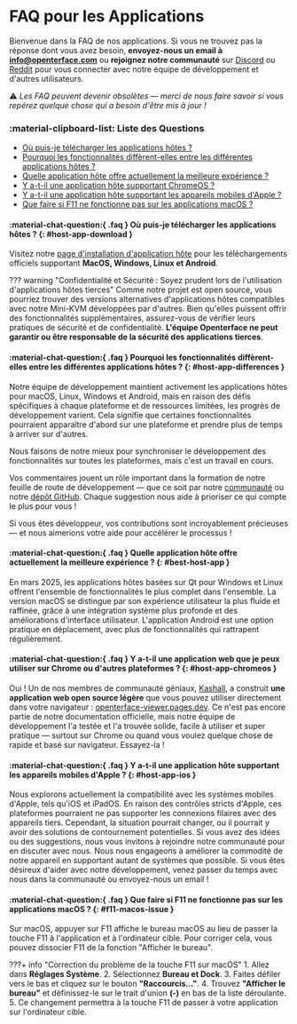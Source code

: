 # FAQ pour les Applications

Bienvenue dans la FAQ de nos applications. Si vous ne trouvez pas la réponse dont vous avez besoin, **envoyez-nous un email à [info@openterface.com](mailto:info@openterface.com)** ou **rejoignez notre communauté** sur [Discord](/discord) ou [Reddit](/reddit) pour vous connecter avec notre équipe de développement et d'autres utilisateurs.

⚠️ *Les FAQ peuvent devenir obsolètes — merci de nous faire savoir si vous repérez quelque chose qui a besoin d'être mis à jour !*

### :material-clipboard-list: Liste des Questions

- [Où puis-je télécharger les applications hôtes ?](#host-app-download)
- [Pourquoi les fonctionnalités diffèrent-elles entre les différentes applications hôtes ?](#host-app-differences)
- [Quelle application hôte offre actuellement la meilleure expérience ?](#best-host-app)
- [Y a-t-il une application hôte supportant ChromeOS ?](#host-app-chromeos)
- [Y a-t-il une application hôte supportant les appareils mobiles d'Apple ?](#host-app-ios)
- [Que faire si F11 ne fonctionne pas sur les applications macOS ?](#f11-macos-issue)

#### :material-chat-question:{ .faq } Où puis-je télécharger les applications hôtes ? {: #host-app-download }

Visitez notre [page d'installation d'application hôte](/quick-start/#install-host-application) pour les téléchargements officiels supportant **MacOS, Windows, Linux et Android**.

??? warning "Confidentialité et Sécurité : Soyez prudent lors de l'utilisation d'applications hôtes tierces"
    Comme notre projet est open source, vous pourriez trouver des versions alternatives d'applications hôtes compatibles avec notre Mini-KVM développées par d'autres. Bien qu'elles puissent offrir des fonctionnalités supplémentaires, assurez-vous de vérifier leurs pratiques de sécurité et de confidentialité. **L'équipe Openterface ne peut garantir ou être responsable de la sécurité des applications tierces**.

#### :material-chat-question:{ .faq } Pourquoi les fonctionnalités diffèrent-elles entre les différentes applications hôtes ? {: #host-app-differences }

Notre équipe de développement maintient activement les applications hôtes pour macOS, Linux, Windows et Android, mais en raison des défis spécifiques à chaque plateforme et de ressources limitées, les progrès de développement varient. Cela signifie que certaines fonctionnalités pourraient apparaître d'abord sur une plateforme et prendre plus de temps à arriver sur d'autres.

Nous faisons de notre mieux pour synchroniser le développement des fonctionnalités sur toutes les plateformes, mais c'est un travail en cours.

Vos commentaires jouent un rôle important dans la formation de notre feuille de route de développement — que ce soit par notre [communauté](/community/) ou notre [dépôt GitHub](/app/). Chaque suggestion nous aide à prioriser ce qui compte le plus pour vous !

Si vous êtes développeur, vos contributions sont incroyablement précieuses — et nous aimerions votre aide pour accélérer le processus !

#### :material-chat-question:{ .faq } Quelle application hôte offre actuellement la meilleure expérience ? {: #best-host-app }

En mars 2025, les applications hôtes basées sur Qt pour Windows et Linux offrent l'ensemble de fonctionnalités le plus complet dans l'ensemble. La version macOS se distingue par son expérience utilisateur la plus fluide et raffinée, grâce à une intégration système plus profonde et des améliorations d'interface utilisateur. L'application Android est une option pratique en déplacement, avec plus de fonctionnalités qui rattrapent régulièrement.

#### :material-chat-question:{ .faq } Y a-t-il une application web que je peux utiliser sur Chrome ou d'autres plateformes ? {: #host-app-chromeos }

Oui ! Un de nos membres de communauté géniaux, [Kashall](https://github.com/kashalls/openterface-viewer/), a construit **une application web open source légère** que vous pouvez utiliser directement dans votre navigateur : [openterface-viewer.pages.dev](https://openterface-viewer.pages.dev). Ce n'est pas encore partie de notre documentation officielle, mais notre équipe de développement l'a testée et l'a trouvée solide, facile à utiliser et super pratique — surtout sur Chrome ou quand vous voulez quelque chose de rapide et basé sur navigateur. Essayez-la !

#### :material-chat-question:{ .faq } Y a-t-il une application hôte supportant les appareils mobiles d'Apple ? {: #host-app-ios }

Nous explorons actuellement la compatibilité avec les systèmes mobiles d'Apple, tels qu'iOS et iPadOS. En raison des contrôles stricts d'Apple, ces plateformes pourraient ne pas supporter les connexions filaires avec des appareils tiers. Cependant, la situation pourrait changer, ou il pourrait y avoir des solutions de contournement potentielles. Si vous avez des idées ou des suggestions, nous vous invitons à rejoindre notre communauté pour en discuter avec nous. Nous nous engageons à améliorer la commodité de notre appareil en supportant autant de systèmes que possible. Si vous êtes désireux d'aider avec notre développement, venez passer du temps avec nous dans la communauté ou envoyez-nous un email !

#### :material-chat-question:{ .faq } Que faire si F11 ne fonctionne pas sur les applications macOS ? {: #f11-macos-issue }

Sur macOS, appuyer sur F11 affiche le bureau macOS au lieu de passer la touche F11 à l'application et à l'ordinateur cible. Pour corriger cela, vous pouvez dissocier F11 de la fonction "Afficher le bureau".

???+ info "Correction du problème de la touche F11 sur macOS"
    1. Allez dans **Réglages Système**.
    2. Sélectionnez **Bureau et Dock**.
    3. Faites défiler vers le bas et cliquez sur le bouton **"Raccourcis…"**.
    4. Trouvez **"Afficher le bureau"** et définissez-le sur le trait d'union **(-)** en bas de la liste déroulante.
    5. Ce changement permettra à la touche F11 de passer à votre application sur l'ordinateur cible.
